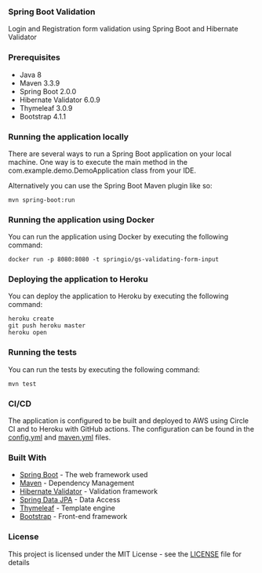 ### Spring Boot Validation
Login and Registration form validation using Spring Boot and Hibernate Validator

### Prerequisites
* Java 8
* Maven 3.3.9
* Spring Boot 2.0.0
* Hibernate Validator 6.0.9
* Thymeleaf 3.0.9
* Bootstrap 4.1.1

### Running the application locally
There are several ways to run a Spring Boot application on your local machine. One way is to execute the main method in the com.example.demo.DemoApplication class from your IDE.

Alternatively you can use the Spring Boot Maven plugin like so:

```
mvn spring-boot:run
```

### Running the application using Docker
You can run the application using Docker by executing the following command:

```
docker run -p 8080:8080 -t springio/gs-validating-form-input
```

### Deploying the application to Heroku
You can deploy the application to Heroku by executing the following command:

```
heroku create
git push heroku master
heroku open
```

### Running the tests
You can run the tests by executing the following command:

```
mvn test
```

### CI/CD
The application is configured to be built and deployed to AWS using Circle CI and to Heroku with GitHub actions. The configuration can be found in the [config.yml](./.circleci/config.yml) and [maven.yml](./.github/workflows/maven.yml) files.

### Built With
* [Spring Boot](https://projects.spring.io/spring-boot/) - The web framework used
* [Maven](https://maven.apache.org/) - Dependency Management
* [Hibernate Validator](http://hibernate.org/validator/) - Validation framework
* [Spring Data JPA](https://projects.spring.io/spring-data-jpa/) - Data Access
* [Thymeleaf](https://www.thymeleaf.org/) - Template engine
* [Bootstrap](https://getbootstrap.com/) - Front-end framework

### License
This project is licensed under the MIT License - see the [LICENSE](LICENSE) file for details


